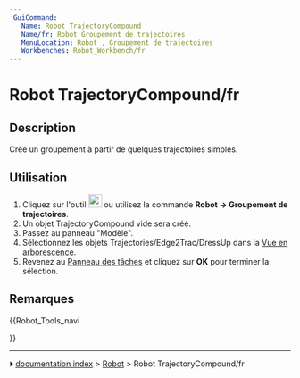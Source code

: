 ```yaml
---
 GuiCommand:
   Name: Robot TrajectoryCompound
   Name/fr: Robot Groupement de trajectoires
   MenuLocation: Robot , Groupement de trajectoires
   Workbenches: Robot_Workbench/fr
---
```


# Robot TrajectoryCompound/fr

## Description

Crée un groupement à partir de quelques trajectoires simples.

## Utilisation

1.  Cliquez sur l\'outil <img alt="" src=images/Robot_TrajectoryCompound.svg  style="width:24px;"> ou utilisez la commande **Robot → Groupement de trajectoires**.
2.  Un objet TrajectoryCompound vide sera créé.
3.  Passez au panneau \"Modèle\".
4.  Sélectionnez les objets Trajectories/Edge2Trac/DressUp dans la [Vue en arborescence](Tree_view/fr.md).
5.  Revenez au [Panneau des tâches](Task_panel/fr.md) et cliquez sur **OK** pour terminer la sélection.

## Remarques





{{Robot_Tools_navi

}}



---
⏵ [documentation index](../README.md) > [Robot](Robot_Workbench.md) > Robot TrajectoryCompound/fr
